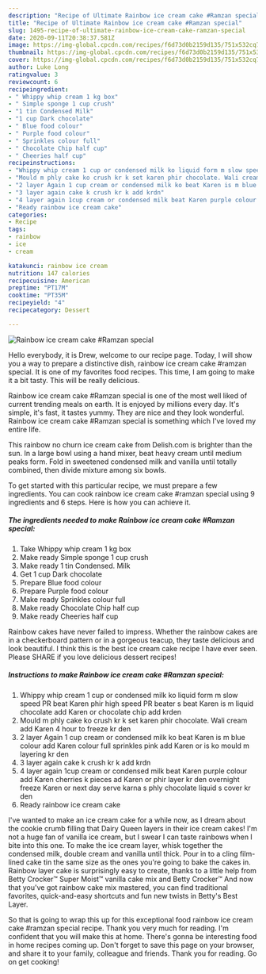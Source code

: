 ```yaml
---
description: "Recipe of Ultimate Rainbow ice cream cake #Ramzan special"
title: "Recipe of Ultimate Rainbow ice cream cake #Ramzan special"
slug: 1495-recipe-of-ultimate-rainbow-ice-cream-cake-ramzan-special
date: 2020-09-11T20:38:37.581Z
image: https://img-global.cpcdn.com/recipes/f6d73d0b2159d135/751x532cq70/rainbow-ice-cream-cake-ramzan-special-recipe-main-photo.jpg
thumbnail: https://img-global.cpcdn.com/recipes/f6d73d0b2159d135/751x532cq70/rainbow-ice-cream-cake-ramzan-special-recipe-main-photo.jpg
cover: https://img-global.cpcdn.com/recipes/f6d73d0b2159d135/751x532cq70/rainbow-ice-cream-cake-ramzan-special-recipe-main-photo.jpg
author: Luke Long
ratingvalue: 3
reviewcount: 6
recipeingredient:
- " Whippy whip cream 1 kg box"
- " Simple sponge 1 cup crush"
- "1 tin Condensed Milk"
- "1 cup Dark chocolate"
- " Blue food colour"
- " Purple food colour"
- " Sprinkles colour full"
- " Chocolate Chip half cup"
- " Cheeries half cup"
recipeinstructions:
- "Whippy whip cream 1 cup or condensed milk ko liquid form m slow speed PR beat Karen phir high speed PR beater s beat Karen is m liquid chocolate add Karen or chocolate chip add krden"
- "Mould m phly cake ko crush kr k set karen phir chocolate. Wali cream add Karen 4 hour to freeze kr den"
- "2 layer Again 1 cup cream or condensed milk ko beat Karen is m blue colour add Karen colour full sprinkles pink add Karen or is ko mould m layering kr den"
- "3 layer again cake k crush kr k add krdn"
- "4 layer again 1cup cream or condensed milk beat Karen purple colour add Karen cherries k pieces ad Karen or phir layer kr den overnight freeze Karen or next day serve karna s phly chocolate liquid s cover kr den"
- "Ready rainbow ice cream cake"
categories:
- Recipe
tags:
- rainbow
- ice
- cream

katakunci: rainbow ice cream 
nutrition: 147 calories
recipecuisine: American
preptime: "PT17M"
cooktime: "PT35M"
recipeyield: "4"
recipecategory: Dessert

---
```



![Rainbow ice cream cake #Ramzan special](https://img-global.cpcdn.com/recipes/f6d73d0b2159d135/751x532cq70/rainbow-ice-cream-cake-ramzan-special-recipe-main-photo.jpg)

Hello everybody, it is Drew, welcome to our recipe page. Today, I will show you a way to prepare a distinctive dish, rainbow ice cream cake #ramzan special. It is one of my favorites food recipes. This time, I am going to make it a bit tasty. This will be really delicious.

Rainbow ice cream cake #Ramzan special is one of the most well liked of current trending meals on earth. It is enjoyed by millions every day. It's simple, it's fast, it tastes yummy. They are nice and they look wonderful. Rainbow ice cream cake #Ramzan special is something which I've loved my entire life.

This rainbow no churn ice cream cake from Delish.com is brighter than the sun. In a large bowl using a hand mixer, beat heavy cream until medium peaks form. Fold in sweetened condensed milk and vanilla until totally combined, then divide mixture among six bowls.


To get started with this particular recipe, we must prepare a few ingredients. You can cook rainbow ice cream cake #ramzan special using 9 ingredients and 6 steps. Here is how you can achieve it.

<!--inarticleads1-->

##### The ingredients needed to make Rainbow ice cream cake #Ramzan special:

1. Take  Whippy whip cream 1 kg box
1. Make ready  Simple sponge 1 cup crush
1. Make ready 1 tin Condensed. Milk
1. Get 1 cup Dark chocolate
1. Prepare  Blue food colour
1. Prepare  Purple food colour
1. Make ready  Sprinkles colour full
1. Make ready  Chocolate Chip half cup
1. Make ready  Cheeries half cup


Rainbow cakes have never failed to impress. Whether the rainbow cakes are in a checkerboard pattern or in a gorgeous teacup, they taste delicious and look beautiful. I think this is the best ice cream cake recipe I have ever seen. Please SHARE if you love delicious dessert recipes! 

<!--inarticleads2-->

##### Instructions to make Rainbow ice cream cake #Ramzan special:

1. Whippy whip cream 1 cup or condensed milk ko liquid form m slow speed PR beat Karen phir high speed PR beater s beat Karen is m liquid chocolate add Karen or chocolate chip add krden
1. Mould m phly cake ko crush kr k set karen phir chocolate. Wali cream add Karen 4 hour to freeze kr den
1. 2 layer Again 1 cup cream or condensed milk ko beat Karen is m blue colour add Karen colour full sprinkles pink add Karen or is ko mould m layering kr den
1. 3 layer again cake k crush kr k add krdn
1. 4 layer again 1cup cream or condensed milk beat Karen purple colour add Karen cherries k pieces ad Karen or phir layer kr den overnight freeze Karen or next day serve karna s phly chocolate liquid s cover kr den
1. Ready rainbow ice cream cake


I&#39;ve wanted to make an ice cream cake for a while now, as I dream about the cookie crumb filling that Dairy Queen layers in their ice cream cakes! I&#39;m not a huge fan of vanilla ice cream, but I swear I can taste rainbows when I bite into this one. To make the ice cream layer, whisk together the condensed milk, double cream and vanilla until thick. Pour in to a cling film-lined cake tin the same size as the ones you&#39;re going to bake the cakes in. Rainbow layer cake is surprisingly easy to create, thanks to a little help from Betty Crocker™ Super Moist™ vanilla cake mix and Betty Crocker™ And now that you&#39;ve got rainbow cake mix mastered, you can find traditional favorites, quick-and-easy shortcuts and fun new twists in Betty&#39;s Best Layer. 

So that is going to wrap this up for this exceptional food rainbow ice cream cake #ramzan special recipe. Thank you very much for reading. I'm confident that you will make this at home. There's gonna be interesting food in home recipes coming up. Don't forget to save this page on your browser, and share it to your family, colleague and friends. Thank you for reading. Go on get cooking!
